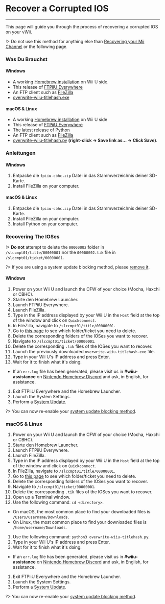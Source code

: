 # Recover a Corrupted IOS
---
This page will guide you through the process of recovering a corrupted IOS on your vWii.

!> Do not use this method for anything else than [Recovering your Mii Channel](recover-mii-channel) or the following page.

### Was Du Brauchst

<!-- tabs:start -->

#### **Windows**

- A working [Homebrew installation](introduction) on Wii U side.
- This release of [FTPiiU Everywhere](http://wiiubru.com/appstore/zips/fpiiu-cbhc.zip)
- An FTP client such as [FileZilla](https://filezilla-project.org/download.php?show_all=1)
- <a href="https://github.com/ihaveamac/overwrite-wiiu-titlehash/releases/download/v1.0/overwrite-wiiu-titlehash.exe" download>overwrite-wiiu-titlehash.exe</a>

#### **macOS & Linux**

- A working [Homebrew installation](introduction) on Wii U side
- This release of [FTPiiU Everywhere](http://wiiubru.com/appstore/zips/fpiiu-cbhc.zip)
- The latest release of [Python](https://www.python.org/downloads/)
- An FTP client such as [FileZilla](https://filezilla-project.org/download.php?show_all=1)
- <a href="https://github.com/ihaveamac/overwrite-wiiu-titlehash/raw/master/overwrite-wiiu-titlehash.py" download>overwrite-wiiu-titlehash.py</a> **(right-click -> Save link as... -> Click Save).**

<!-- tabs:end -->

### Anleitungen

<!-- tabs:start -->

#### **Windows**

1. Entpacke die `fpiiu-cbhc.zip` Datei in das Stammverzeichnis deiner SD-Karte.
1. Install FileZilla on your computer.

#### **macOS & Linux**

1. Entpacke die `fpiiu-cbhc.zip` Datei in das Stammverzeichnis deiner SD-Karte.
1. Install FileZilla on your computer.
1. Install Python on your computer.

<!-- tabs:end -->

### Recovering The IOSes

!> **Do not** attempt to delete the `00000002` folder in `/slccmpt01/title/00000001` nor the `00000002.tik` file in `/slccmpt01/ticket/00000001`.

?> If you are using a system update blocking method, please [remove it](unblock-updates).

<!-- tabs:start -->

#### **Windows**

1. Power on your Wii U and launch the CFW of your choice (Mocha, Haxchi or CBHC).
1. Starte den Homebrew Launcher.
1. Launch FTPiiU Everywhere.
1. Launch FileZilla.
1. Type in the IP address displayed by your Wii U in the `Host` field at the top of the window and click on `Quickconnect`.
1. In FileZilla, navigate to `/slccmpt01/title/00000001`.
1. Go to [this page](ios-folders) to see which folder/ticket you need to delete.
1. Delete the corresponding folders of the IOSes you want to recover.
1. Navigate to `/slccmpt01/ticket/00000001`.
1. Delete the corresponding `.tik` files of the IOSes you want to recover.
1. Launch the previously downloaded `overwrite-wiiu-titlehash.exe` file.
1. Type in your Wii U's IP address and press Enter.
1. Wait for it to finish what it's doing.
 - If an `err.log` file has been generated, please visit us in **#wiiu-assistance** on [Nintendo Homebrew Discord](https://discord.gg/C29hYvh) and ask, in English, for assistance.
1. Exit FTPiiU Everywhere and the Homebrew Launcher.
1. Launch the System Settings.
1. Perform a [System Update](https://en-americas-support.nintendo.com/app/answers/detail/a_id/1136/~/how-to-perform-a-system-update).

?> You can now re-enable your [system update blocking method](block-updates).

### **macOS & Linux**

1. Power on your Wii U and launch the CFW of your choice (Mocha, Haxchi or CBHC).
1. Starte den Homebrew Launcher.
1. Launch FTPiiU Everywhere.
1. Launch FileZilla.
1. Type in the IP address displayed by your Wii U in the `Host` field at the top of the window and click on `Quickconnect`.
1. In FileZilla, navigate to `/slccmpt01/title/00000001`.
1. Go to [this page](ios-folders) to see which folder/ticket you need to delete.
1. Delete the corresponding folders of the IOSes you want to recover.
1. Navigate to `/slccmpt01/ticket/00000001`.
1. Delete the corresponding `.tik` files of the IOSes you want to recover.
1. Open up a Terminal window.
1. Use the following command: `cd <directory>`.
 - On macOS, the most common place to find your downloaded files is `/Users/username/Downloads`.
 - On Linux, the most common place to find your downloaded files is `/home/username/Downloads`.
1. Use the following command: `python3 overwrite-wiiu-titlehash.py`.
1. Type in your Wii U's IP address and press Enter.
1. Wait for it to finish what it's doing.
 - If an `err.log` file has been generated, please visit us in **#wiiu-assistance** on [Nintendo Homebrew Discord](https://discord.gg/C29hYvh) and ask, in English, for assistance.
1. Exit FTPiiU Everywhere and the Homebrew Launcher.
1. Launch the System Settings.
1. Perform a [System Update](https://en-americas-support.nintendo.com/app/answers/detail/a_id/1136/~/how-to-perform-a-system-update).

?> You can now re-enable your [system update blocking method](block-updates).

<!-- tabs:end -->